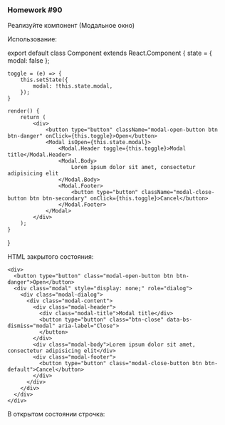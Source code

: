 ### Homework #90

Реализуйте компонент <Modal> (Модальное окно)

Использование:

export default class Component extends React.Component {
state = { modal: false };

    toggle = (e) => {
        this.setState({
            modal: !this.state.modal,
        });
    }

    render() {
        return (
            <div>
                <button type="button" className="modal-open-button btn btn-danger" onClick={this.toggle}>Open</button>
                <Modal isOpen={this.state.modal}>
                    <Modal.Header toggle={this.toggle}>Modal title</Modal.Header>
                    <Modal.Body>
                        Lorem ipsum dolor sit amet, consectetur adipisicing elit
                    </Modal.Body>
                    <Modal.Footer>
                        <button type="button" className="modal-close-button btn btn-secondary" onClick={this.toggle}>Cancel</button>
                    </Modal.Footer>
                </Modal>
            </div>
        );
    }
}

HTML закрытого состояния:

    <div>
      <button type="button" class="modal-open-button btn btn-danger">Open</button>
      <div class="modal" style="display: none;" role="dialog">
        <div class="modal-dialog">
          <div class="modal-content">
            <div class="modal-header">
              <div class="modal-title">Modal title</div>
              <button type="button" class="btn-close" data-bs-dismiss="modal" aria-label="Close">
              </button>
            </div>
            <div class="modal-body">Lorem ipsum dolor sit amet, consectetur adipisicing elit</div>
            <div class="modal-footer">
              <button type="button" class="modal-close-button btn btn-default">Cancel</button>
            </div>
          </div>
        </div>
      </div>
    </div>

В открытом состоянии строчка: <div class="modal" style="display: none;"> заменяется на <div class="modal fade show" style="display: block;">

У открытого модального окна две кнопки закрывающие его: крестик справа вверху и кнопка Cancel справа внизу.